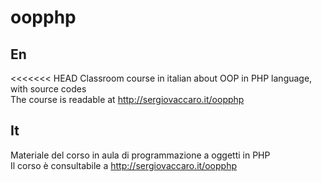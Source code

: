 oopphp
======

## En
<<<<<<< HEAD
Classroom course in italian about OOP in PHP language, with source codes<br>
The course is readable at http://sergiovaccaro.it/oopphp


## It
Materiale del corso in aula di programmazione a oggetti in PHP<br>
Il corso è consultabile a http://sergiovaccaro.it/oopphp


